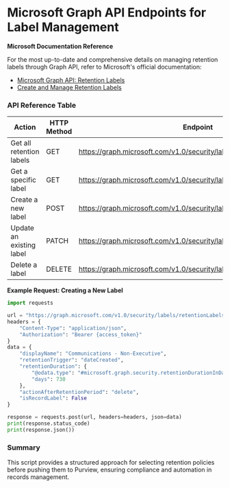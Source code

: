 # Microsoft Graph API Endpoints for Label Management

**Microsoft Documentation Reference**

For the most up-to-date and comprehensive details on managing retention labels through Graph API, refer to Microsoft's official documentation:

- [Microsoft Graph API: Retention Labels](https://learn.microsoft.com/en-us/graph/api/resources/security-retentionlabel?view=graph-rest-1.0)
- [Create and Manage Retention Labels](https://learn.microsoft.com/en-us/microsoft-365/compliance/create-retention-labels?view=o365-worldwide)

### API Reference Table


| **Action** | **HTTP Method** | **Endpoint** |
| --- | --- | --- |
| Get all retention labels | GET | <https://graph.microsoft.com/v1.0/security/labels/retentionLabels> |
| Get a specific label | GET | <https://graph.microsoft.com/v1.0/security/labels/retentionLabels/{labelId}> |
| Create a new label | POST | <https://graph.microsoft.com/v1.0/security/labels/retentionLabels> |
| Update an existing label | PATCH | <https://graph.microsoft.com/v1.0/security/labels/retentionLabels/{labelId}> |
| Delete a label | DELETE | <https://graph.microsoft.com/v1.0/security/labels/retentionLabels/{labelId}> |

**Example Request: Creating a New Label**
```python
import requests

url = "https://graph.microsoft.com/v1.0/security/labels/retentionLabels"
headers = {
	"Content-Type": "application/json",
	"Authorization": "Bearer {access_token}"
}
data = {
	"displayName": "Communications - Non-Executive",
	"retentionTrigger": "dateCreated",
	"retentionDuration": {
		"@odata.type": "#microsoft.graph.security.retentionDurationInDays",
		"days": 730
	},
	"actionAfterRetentionPeriod": "delete",
	"isRecordLabel": False
}

response = requests.post(url, headers=headers, json=data)
print(response.status_code)
print(response.json())
```
### Summary

This script provides a structured approach for selecting retention policies before pushing them to Purview, ensuring compliance and automation in records management.

